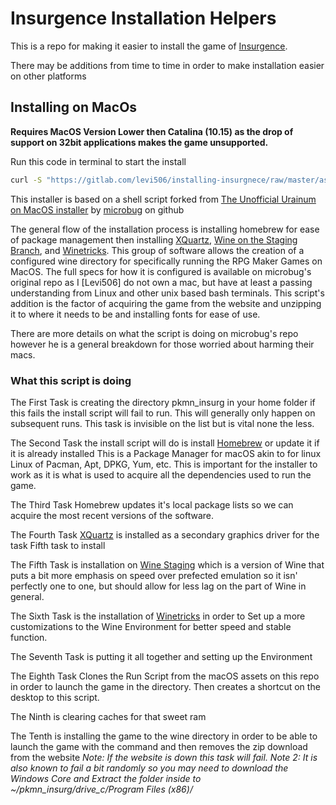 # Insurgence Installation Helpers

This is a repo for making it easier to install the game of [Insurgence](https://p-insurgence.com). 

There may be additions from time to time in order to make installation easier on other platforms

## Installing on MacOs
**Requires MacOS Version Lower then Catalina (10.15) as the drop of support on 32bit applications makes the game unsupported.**

Run this code in terminal to start the install
```sh
curl -S "https://gitlab.com/levi506/installing-insurgnece/raw/master/assets/macOS/install.sh" | bash
```

This installer is based on a shell script forked from [The Unofficial Urainum on MacOS installer](https://github.com/microbug/pokemon-uranium-on-macos) by [microbug](https://github.com/microbug) on github

The general flow of the installation process is installing homebrew for ease of package management then installing [XQuartz](https://www.xquartz.org), [Wine on the Staging Branch](https://www.winehq.org), and [Winetricks](https://github.com/Winetricks/winetricks). This group of software allows the creation of a configured wine directory for specifically running the RPG Maker Games on MacOS. The full specs for how it is configured is available on microbug's original repo as I \[Levi506\] do not own a mac, but have at least a passing understanding from Linux and other unix based bash terminals. This script's addition is the factor of acquiring the game from the website and unzipping it to where it needs to be and installing fonts for ease of use.

There are more details on what the script is doing on microbug's repo however he is a general breakdown for those worried about harming their macs.



### What this script is doing
The First Task is creating the directory pkmn_insurg in your home folder if this fails the install script will fail to run. This will generally only happen on subsequent runs.
    This task is invisible on the list but is vital none the less.

The Second Task the install script will do is install [Homebrew](https://brew.sh) or update it if it is already installed
    This is a Package Manager for macOS akin to for linux Linux of Pacman, Apt, DPKG, Yum, etc. This is important for the installer to work as it is what is used to acquire all the dependencies used to run the game.

The Third Task Homebrew updates it's local package lists so we can acquire the most recent versions of the software.

The Fourth Task [XQuartz](https://www.xquartz.org) is installed as a secondary graphics driver for the task Fifth task to install

The Fifth Task is installation on [Wine Staging](https://wiki.winehq.org/Wine-Staging) which is a version of Wine that puts a bit more emphasis on speed over prefected emulation so it isn' perfectly one to one, but should allow for less lag on the part of Wine in general.

The Sixth Task is the installation of [Winetricks](https://github.com/Winetricks/winetricks) in order to Set up a more customizations to the Wine Environment for better speed and stable function.

The Seventh Task is putting it all together and setting up the Environment

The Eighth Task Clones the Run Script from the macOS assets on this repo in order to launch the game in the directory. Then creates a shortcut on the desktop to this script.

The Ninth is clearing caches for that sweet ram 

The Tenth is installing the game to the wine directory in order to be able to launch the game with the command and then removes the zip download from the website
    *Note: If the website is down this task will fail.*
    *Note 2: It is also known to fail a bit randomly so you may need to download the Windows Core and Extract the folder inside to ~/pkmn_insurg/drive_c/Program Files (x86)/*
